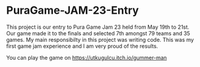 # PuraGame-JAM-23-Entry
This project is our entry to Pura Game Jam 23 held from May 19th to 21st. Our game made it to the finals and selected 7th amongst 79 teams and 35 games. My main responsibilty in this project was writing code. This was my first game jam experience and I am very proud of the results.  
  
You can play the game on https://utkugulcu.itch.io/gummer-man
